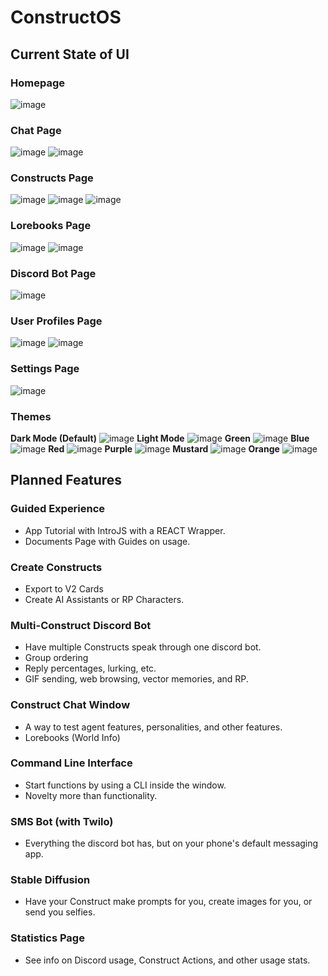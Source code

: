 # ConstructOS
## Current State of UI
### Homepage
![image](https://github.com/WaywardWyvernsSoftworks/ConstructOS/assets/26259870/20bfb2aa-b1a4-463e-a704-84e9b7f1caa4)
### Chat Page
![image](https://github.com/WaywardWyvernsSoftworks/ConstructOS/assets/26259870/823c926a-1656-43e7-ac82-e76004fb08ca)
![image](https://github.com/WaywardWyvernsSoftworks/ConstructOS/assets/26259870/1cec3e92-b1b4-4dd9-a3a2-154b986aaa44)
### Constructs Page
![image](https://github.com/WaywardWyvernsSoftworks/ConstructOS/assets/26259870/c9ccf57a-2269-414f-8938-7064f9b4846b)
![image](https://github.com/WaywardWyvernsSoftworks/ConstructOS/assets/26259870/56f0ca58-16eb-4f96-9b79-8ed760c81f43)
![image](https://github.com/WaywardWyvernsSoftworks/ConstructOS/assets/26259870/8fb5bcc8-8b98-40e5-bf11-6ce00215ddfd)
### Lorebooks Page
![image](https://github.com/WaywardWyvernsSoftworks/ConstructOS/assets/26259870/a7d65585-a128-488f-8e76-62e79dbb1331)
![image](https://github.com/WaywardWyvernsSoftworks/ConstructOS/assets/26259870/87fb5c91-3e51-4ec9-b711-1fb2389a8e6e)
### Discord Bot Page
![image](https://github.com/WaywardWyvernsSoftworks/ConstructOS/assets/26259870/e183c393-b5b3-4b87-a013-0c58b14ac3a9)
### User Profiles Page
![image](https://github.com/WaywardWyvernsSoftworks/ConstructOS/assets/26259870/e24e6d66-0f4f-412d-bcee-6f8551fcc6a7)
![image](https://github.com/WaywardWyvernsSoftworks/ConstructOS/assets/26259870/5e9191f0-ab17-4b0a-b1c3-aa92637de92b)
### Settings Page
![image](https://github.com/WaywardWyvernsSoftworks/ConstructOS/assets/26259870/9ee1b4bc-e2ee-4896-b041-e7dccc8ef26e)
### Themes
**Dark Mode (Default)**
![image](https://github.com/WaywardWyvernsSoftworks/ConstructOS/assets/26259870/8c6d6055-0bf6-4e3d-80e3-961a4fa3837a)
**Light Mode**
![image](https://github.com/WaywardWyvernsSoftworks/ConstructOS/assets/26259870/22f207ff-6c46-44fd-881a-75646e2cbf6c)
**Green**
![image](https://github.com/WaywardWyvernsSoftworks/ConstructOS/assets/26259870/8e7e6422-ba50-4f13-80e8-c6dafbce190f)
**Blue**
![image](https://github.com/WaywardWyvernsSoftworks/ConstructOS/assets/26259870/31355d0e-b7dc-4c54-b915-8545c3fab987)
**Red**
![image](https://github.com/WaywardWyvernsSoftworks/ConstructOS/assets/26259870/89aabff3-45b2-407c-be0b-338223f78c56)
**Purple**
![image](https://github.com/WaywardWyvernsSoftworks/ConstructOS/assets/26259870/3fef5f5e-99d3-40d8-9d83-058d134da144)
**Mustard**
![image](https://github.com/WaywardWyvernsSoftworks/ConstructOS/assets/26259870/e495612f-af50-4673-baee-c8945d1c27a6)
**Orange**
![image](https://github.com/WaywardWyvernsSoftworks/ConstructOS/assets/26259870/b95132ef-3a96-4053-9264-fb2fcb1b38bb)
## Planned Features
### Guided Experience
- App Tutorial with IntroJS with a REACT Wrapper.
- Documents Page with Guides on usage.
### Create Constructs
- Export to V2 Cards
- Create AI Assistants or RP Characters.
### Multi-Construct Discord Bot
- Have multiple Constructs speak through one discord bot.
- Group ordering
- Reply percentages, lurking, etc.
- GIF sending, web browsing, vector memories, and RP.
### Construct Chat Window
- A way to test agent features, personalities, and other features.
- Lorebooks (World Info)
### Command Line Interface
- Start functions by using a CLI inside the window.
- Novelty more than functionality.
### SMS Bot (with Twilo)
- Everything the discord bot has, but on your phone's default messaging app.
### Stable Diffusion
- Have your Construct make prompts for you, create images for you, or send you selfies.
### Statistics Page
- See info on Discord usage, Construct Actions, and other usage stats.

